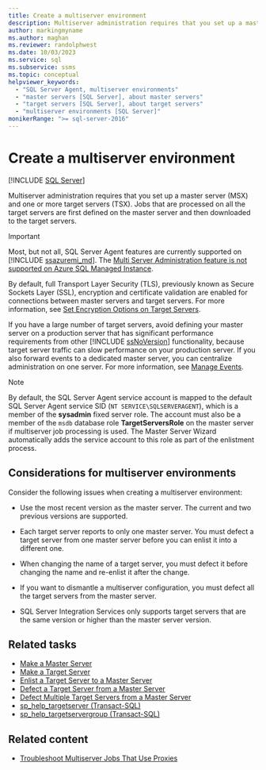 ```yaml
---
title: Create a multiserver environment
description: Multiserver administration requires that you set up a master server (MSX) and one or more target servers (TSX).
author: markingmyname
ms.author: maghan
ms.reviewer: randolphwest
ms.date: 10/03/2023
ms.service: sql
ms.subservice: ssms
ms.topic: conceptual
helpviewer_keywords:
  - "SQL Server Agent, multiserver environments"
  - "master servers [SQL Server], about master servers"
  - "target servers [SQL Server], about target servers"
  - "multiserver environments [SQL Server]"
monikerRange: ">= sql-server-2016"
---
```

# Create a multiserver environment

[!INCLUDE [SQL Server](../../includes/applies-to-version/sqlserver.md)]

Multiserver administration requires that you set up a master server (MSX) and one or more target servers (TSX). Jobs that are processed on all the target servers are first defined on the master server and then downloaded to the target servers.

> [!IMPORTANT]  
> Most, but not all, SQL Server Agent features are currently supported on [!INCLUDE [ssazuremi_md](../../includes/ssazuremi_md.md)]. The [Multi Server Administration feature is not supported on Azure SQL Managed Instance](/azure/sql-database/sql-database-managed-instance-transact-sql-information#sql-server-agent).

By default, full Transport Layer Security (TLS), previously known as Secure Sockets Layer (SSL), encryption and certificate validation are enabled for connections between master servers and target servers. For more information, see [Set Encryption Options on Target Servers](../../ssms/agent/set-encryption-options-on-target-servers.md).

If you have a large number of target servers, avoid defining your master server on a production server that has significant performance requirements from other [!INCLUDE [ssNoVersion](../../includes/ssnoversion-md.md)] functionality, because target server traffic can slow performance on your production server. If you also forward events to a dedicated master server, you can centralize administration on one server. For more information, see [Manage Events](../../ssms/agent/manage-events.md).

> [!NOTE]  
> By default, the SQL Server Agent service account is mapped to the default SQL Server Agent service SID (`NT SERVICE\SQLSERVERAGENT`), which is a member of the **sysadmin** fixed server role. The account must also be a member of the `msdb` database role **TargetServersRole** on the master server if multiserver job processing is used. The Master Server Wizard automatically adds the service account to this role as part of the enlistment process.

## Considerations for multiserver environments

Consider the following issues when creating a multiserver environment:

- Use the most recent version as the master server. The current and two previous versions are supported.

- Each target server reports to only one master server. You must defect a target server from one master server before you can enlist it into a different one.

- When changing the name of a target server, you must defect it before changing the name and re-enlist it after the change.

- If you want to dismantle a multiserver configuration, you must defect all the target servers from the master server.

- SQL Server Integration Services only supports target servers that are the same version or higher than the master server version.

## Related tasks

- [Make a Master Server](make-a-master-server.md)
- [Make a Target Server](make-a-target-server.md)
- [Enlist a Target Server to a Master Server](enlist-a-target-server-to-a-master-server.md)
- [Defect a Target Server from a Master Server](defect-a-target-server-from-a-master-server.md)
- [Defect Multiple Target Servers from a Master Server](defect-multiple-target-servers-from-a-master-server.md)
- [sp_help_targetserver (Transact-SQL)](../../relational-databases/system-stored-procedures/sp-help-targetserver-transact-sql.md)
- [sp_help_targetservergroup (Transact-SQL)](../../relational-databases/system-stored-procedures/sp-help-targetservergroup-transact-sql.md)

## Related content

- [Troubleshoot Multiserver Jobs That Use Proxies](troubleshoot-multiserver-jobs-that-use-proxies.md)
